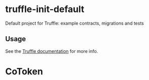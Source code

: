 # truffle-init-default

Default project for Truffle: example contracts, migrations and tests

## Usage

See the [Truffle documentation](http://truffleframework.com/docs/) for more info.
# CoToken
